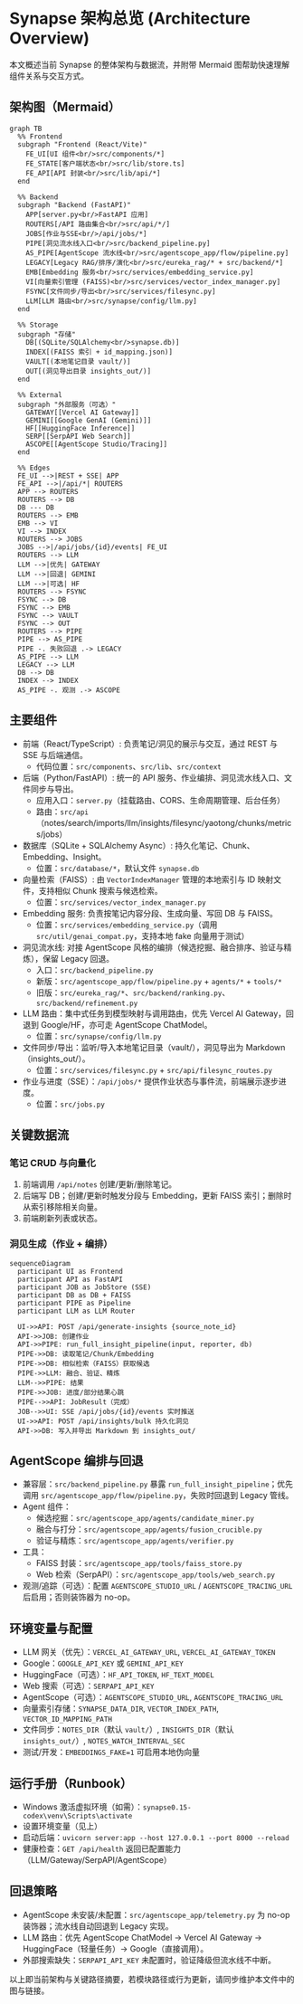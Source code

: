 # Synapse 架构总览 (Architecture Overview)

本文概述当前 Synapse 的整体架构与数据流，并附带 Mermaid 图帮助快速理解组件关系与交互方式。

## 架构图（Mermaid）

```mermaid
graph TB
  %% Frontend
  subgraph "Frontend (React/Vite)"
    FE_UI[UI 组件<br/>src/components/*]
    FE_STATE[客户端状态<br/>src/lib/store.ts]
    FE_API[API 封装<br/>src/lib/api/*]
  end

  %% Backend
  subgraph "Backend (FastAPI)"
    APP[server.py<br/>FastAPI 应用]
    ROUTERS[/API 路由集合<br/>src/api/*/]
    JOBS[作业与SSE<br/>/api/jobs/*]
    PIPE[洞见流水线入口<br/>src/backend_pipeline.py]
    AS_PIPE[AgentScope 流水线<br/>src/agentscope_app/flow/pipeline.py]
    LEGACY[Legacy RAG/排序/演化<br/>src/eureka_rag/* + src/backend/*]
    EMB[Embedding 服务<br/>src/services/embedding_service.py]
    VI[向量索引管理 (FAISS)<br/>src/services/vector_index_manager.py]
    FSYNC[文件同步/导出<br/>src/services/filesync.py]
    LLM[LLM 路由<br/>src/synapse/config/llm.py]
  end

  %% Storage
  subgraph "存储"
    DB[(SQLite/SQLAlchemy<br/>synapse.db)]
    INDEX[(FAISS 索引 + id_mapping.json)]
    VAULT[(本地笔记目录 vault/)]
    OUT[(洞见导出目录 insights_out/)]
  end

  %% External
  subgraph "外部服务（可选）"
    GATEWAY[[Vercel AI Gateway]]
    GEMINI[[Google GenAI (Gemini)]]
    HF[[HuggingFace Inference]]
    SERP[[SerpAPI Web Search]]
    ASCOPE[[AgentScope Studio/Tracing]]
  end

  %% Edges
  FE_UI -->|REST + SSE| APP
  FE_API -->|/api/*| ROUTERS
  APP --> ROUTERS
  ROUTERS --> DB
  DB --- DB
  ROUTERS --> EMB
  EMB --> VI
  VI --> INDEX
  ROUTERS --> JOBS
  JOBS -->|/api/jobs/{id}/events| FE_UI
  ROUTERS --> LLM
  LLM -->|优先| GATEWAY
  LLM -->|回退| GEMINI
  LLM -->|可选| HF
  ROUTERS --> FSYNC
  FSYNC --> DB
  FSYNC --> EMB
  FSYNC --> VAULT
  FSYNC --> OUT
  ROUTERS --> PIPE
  PIPE --> AS_PIPE
  PIPE -. 失败回退 .-> LEGACY
  AS_PIPE --> LLM
  LEGACY --> LLM
  DB --> DB
  INDEX --> INDEX
  AS_PIPE -. 观测 .-> ASCOPE
```

## 主要组件

- 前端（React/TypeScript）: 负责笔记/洞见的展示与交互，通过 REST 与 SSE 与后端通信。
  - 代码位置：`src/components`、`src/lib`、`src/context`
- 后端（Python/FastAPI）: 统一的 API 服务、作业编排、洞见流水线入口、文件同步与导出。
  - 应用入口：`server.py`（挂载路由、CORS、生命周期管理、后台任务）
  - 路由：`src/api`（notes/search/imports/llm/insights/filesync/yaotong/chunks/metrics/jobs）
- 数据库（SQLite + SQLAlchemy Async）: 持久化笔记、Chunk、Embedding、Insight。
  - 位置：`src/database/*`，默认文件 `synapse.db`
- 向量检索（FAISS）: 由 `VectorIndexManager` 管理的本地索引与 ID 映射文件，支持相似 Chunk 搜索与候选检索。
  - 位置：`src/services/vector_index_manager.py`
- Embedding 服务: 负责按笔记内容分段、生成向量、写回 DB 与 FAISS。
  - 位置：`src/services/embedding_service.py`（调用 `src/util/genai_compat.py`，支持本地 fake 向量用于测试）
- 洞见流水线: 对接 AgentScope 风格的编排（候选挖掘、融合排序、验证与精炼），保留 Legacy 回退。
  - 入口：`src/backend_pipeline.py`
  - 新版：`src/agentscope_app/flow/pipeline.py` + `agents/*` + `tools/*`
  - 旧版：`src/eureka_rag/*`、`src/backend/ranking.py`、`src/backend/refinement.py`
- LLM 路由：集中式任务到模型映射与调用路由，优先 Vercel AI Gateway，回退到 Google/HF，亦可走 AgentScope ChatModel。
  - 位置：`src/synapse/config/llm.py`
- 文件同步/导出：监听/导入本地笔记目录（vault/），洞见导出为 Markdown（insights_out/）。
  - 位置：`src/services/filesync.py` + `src/api/filesync_routes.py`
- 作业与进度（SSE）：`/api/jobs/*` 提供作业状态与事件流，前端展示逐步进度。
  - 位置：`src/jobs.py`

## 关键数据流

### 笔记 CRUD 与向量化

1) 前端调用 `/api/notes` 创建/更新/删除笔记。
2) 后端写 DB；创建/更新时触发分段与 Embedding，更新 FAISS 索引；删除时从索引移除相关向量。
3) 前端刷新列表或状态。

### 洞见生成（作业 + 编排）

```mermaid
sequenceDiagram
  participant UI as Frontend
  participant API as FastAPI
  participant JOB as JobStore (SSE)
  participant DB as DB + FAISS
  participant PIPE as Pipeline
  participant LLM as LLM Router

  UI->>API: POST /api/generate-insights {source_note_id}
  API->>JOB: 创建作业
  API->>PIPE: run_full_insight_pipeline(input, reporter, db)
  PIPE->>DB: 读取笔记/Chunk/Embedding
  PIPE->>DB: 相似检索（FAISS）获取候选
  PIPE->>LLM: 融合、验证、精炼
  LLM-->>PIPE: 结果
  PIPE->>JOB: 进度/部分结果心跳
  PIPE-->>API: JobResult（完成）
  JOB-->>UI: SSE /api/jobs/{id}/events 实时推送
  UI->>API: POST /api/insights/bulk 持久化洞见
  API->>DB: 写入并导出 Markdown 到 insights_out/
```

## AgentScope 编排与回退

- 兼容层：`src/backend_pipeline.py` 暴露 `run_full_insight_pipeline`；优先调用 `src/agentscope_app/flow/pipeline.py`，失败时回退到 Legacy 管线。
- Agent 组件：
  - 候选挖掘：`src/agentscope_app/agents/candidate_miner.py`
  - 融合与打分：`src/agentscope_app/agents/fusion_crucible.py`
  - 验证与精炼：`src/agentscope_app/agents/verifier.py`
- 工具：
  - FAISS 封装：`src/agentscope_app/tools/faiss_store.py`
  - Web 检索（SerpAPI）：`src/agentscope_app/tools/web_search.py`
- 观测/追踪（可选）：配置 `AGENTSCOPE_STUDIO_URL` / `AGENTSCOPE_TRACING_URL` 后启用；否则装饰器为 no-op。

## 环境变量与配置

- LLM 网关（优先）：`VERCEL_AI_GATEWAY_URL`, `VERCEL_AI_GATEWAY_TOKEN`
- Google：`GOOGLE_API_KEY` 或 `GEMINI_API_KEY`
- HuggingFace（可选）：`HF_API_TOKEN`, `HF_TEXT_MODEL`
- Web 搜索（可选）：`SERPAPI_API_KEY`
- AgentScope（可选）：`AGENTSCOPE_STUDIO_URL`, `AGENTSCOPE_TRACING_URL`
- 向量索引存储：`SYNAPSE_DATA_DIR`, `VECTOR_INDEX_PATH`, `VECTOR_ID_MAPPING_PATH`
- 文件同步：`NOTES_DIR`（默认 `vault/`）, `INSIGHTS_DIR`（默认 `insights_out/`）, `NOTES_WATCH_INTERVAL_SEC`
- 测试/开发：`EMBEDDINGS_FAKE=1` 可启用本地伪向量

## 运行手册（Runbook）

- Windows 激活虚拟环境（如需）：`synapse0.15-codex\venv\Scripts\activate`
- 设置环境变量（见上）
- 启动后端：`uvicorn server:app --host 127.0.0.1 --port 8000 --reload`
- 健康检查：`GET /api/health` 返回已配置能力（LLM/Gateway/SerpAPI/AgentScope）

## 回退策略

- AgentScope 未安装/未配置：`src/agentscope_app/telemetry.py` 为 no-op 装饰器；流水线自动回退到 Legacy 实现。
- LLM 路由：优先 AgentScope ChatModel → Vercel AI Gateway → HuggingFace（轻量任务）→ Google（直接调用）。
- 外部搜索缺失：`SERPAPI_API_KEY` 未配置时，验证降级但流水线不中断。

以上即当前架构与关键路径摘要，若模块路径或行为更新，请同步维护本文件中的图与链接。

